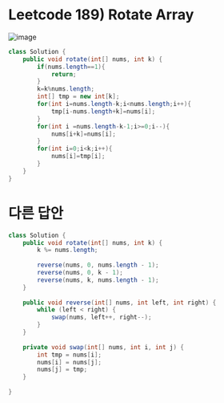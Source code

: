 # Leetcode 189) Rotate Array

![image](https://user-images.githubusercontent.com/37058233/120053012-da3be200-bfdc-11eb-9f34-0b0bf5e83597.png)

```java
class Solution {
    public void rotate(int[] nums, int k) {
        if(nums.length==1){
            return;
        }
        k=k%nums.length;
        int[] tmp = new int[k];
        for(int i=nums.length-k;i<nums.length;i++){
            tmp[i-nums.length+k]=nums[i];
        }
        for(int i =nums.length-k-1;i>=0;i--){
            nums[i+k]=nums[i];
        }
        for(int i=0;i<k;i++){
            nums[i]=tmp[i];
        }
    }
}
```

# 다른 답안

```java
class Solution {
    public void rotate(int[] nums, int k) {
        k %= nums.length;
        
        reverse(nums, 0, nums.length - 1);
        reverse(nums, 0, k - 1);
        reverse(nums, k, nums.length - 1);
    }
    
    public void reverse(int[] nums, int left, int right) {
        while (left < right) {
            swap(nums, left++, right--);
        }
    }
    
    private void swap(int[] nums, int i, int j) {
        int tmp = nums[i];
        nums[i] = nums[j];
        nums[j] = tmp;
    }
    
}
```

